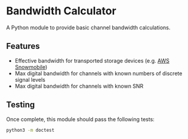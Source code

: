 Bandwidth Calculator
====================

A Python module to provide basic channel bandwidth calculations.

Features
--------

- Effective bandwidth for transported storage devices (e.g. [AWS Snowmobile](https://aws.amazon.com/snowmobile/))
- Max digital bandwidth for channels with known numbers of discrete signal levels
- Max digital bandwidth for channels with known SNR

Testing
-------

Once complete, this module should pass the following tests:

```sh
python3 -m doctest
```
